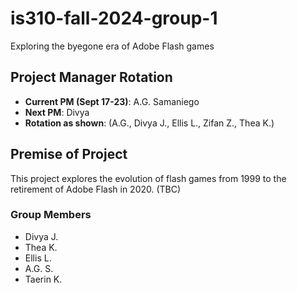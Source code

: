 # is310-fall-2024-group-1
Exploring the byegone era of Adobe Flash games

## Project Manager Rotation
- **__Current PM (Sept 17-23)__**: A.G. Samaniego
- **Next PM**: Divya 
- **Rotation as shown**: (A.G., Divya J., Ellis L., Zifan Z., Thea K.)

## Premise of Project
This project explores the evolution of flash games from 1999 to the retirement of Adobe Flash in 2020. (TBC)

### Group Members
- Divya J.
- Thea K.
- Ellis L.
- A.G. S.
- Taerin K.

